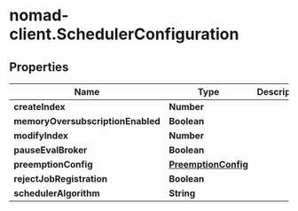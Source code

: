 # nomad-client.SchedulerConfiguration

## Properties

Name | Type | Description | Notes
------------ | ------------- | ------------- | -------------
**createIndex** | **Number** |  | [optional] 
**memoryOversubscriptionEnabled** | **Boolean** |  | [optional] 
**modifyIndex** | **Number** |  | [optional] 
**pauseEvalBroker** | **Boolean** |  | [optional] 
**preemptionConfig** | [**PreemptionConfig**](PreemptionConfig.md) |  | [optional] 
**rejectJobRegistration** | **Boolean** |  | [optional] 
**schedulerAlgorithm** | **String** |  | [optional] 


